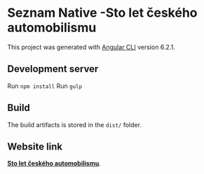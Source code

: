 # Seznam Native -Sto let českého automobilismu

This project was generated with [Angular CLI](https://github.com/angular/angular-cli) version 6.2.1.

## Development server

Run `npm install` 
Run `gulp`

## Build

The build artifacts is stored in the `dist/` folder.

## Website link

**[Sto let českého automobilismu](https://janakoudelkova.cz/store/weby/seznam/)**.